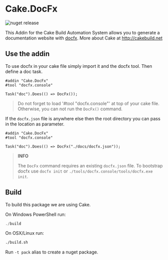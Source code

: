 # Cake.DocFx

![nuget release](https://img.shields.io/nuget/vpre/Cake.DocFx.svg)

This Addin for the Cake Build Automation System allows you to generate a documentation website with [docfx](http://dotnet.github.io/docfx/index.html). More about Cake at http://cakebuild.net

## Use the addin

To use docfx in your cake file simply import it and the docfx tool. Then define a doc task.
```cake
#addin "Cake.DocFx"
#tool "docfx.console"

Task("doc").Does(() => DocFx());
```
>   Do not forget to load '#tool "docfx.console"' at top of your cake file. Otherwise, you can not run the `DocFx()` command. 



If the `docfx.json` file is anywhere else then the root directory you can pass in the location as parameter.

```cake
#addin "Cake.DocFx"
#tool "docfx.console"

Task("doc").Does(() => DocFx("./docs/docfx.json"));
```

>   **INFO**
>   
>   The `DocFx` command requires an existing `docfx.json` file. To bootstrap docfx use `docfx init` or `./tools/docfx.console/tools/docfx.exe init`.

## Build

To build this package we are using Cake.

On Windows PowerShell run:

```powershell
./build
```

On OSX/Linux run:
```bash
./build.sh
```

Run `-t pack` alias to create a nuget package.
